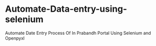 # Automate-Data-entry-using-selenium
Automate Date Entry Process Of In Prabandh Portal Using Selenium and Openpyxl
